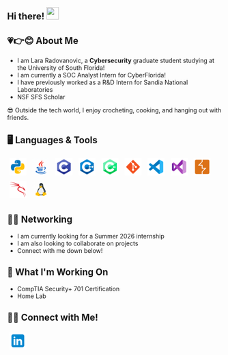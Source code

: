 ## Hi there! <img src="https://media.giphy.com/media/hvRJCLFzcasrR4ia7z/giphy.gif" width="29px" height="29px">

## 💗👉😊 About Me

- I am Lara Radovanovic, a **Cybersecurity** graduate student studying at the University of South Florida! 
- I am currently a SOC Analyst Intern for CyberFlorida! 
- I have previously worked as a R&D Intern for Sandia National Laboratories
- NSF SFS Scholar

😎 Outside the tech world, I enjoy crocheting, cooking, and hanging out with friends.

## 🖥️ Languages & Tools
<p>
  <img src="icons/python.png" width="40" style="margin: 5px;" title="Python"/>
  <img src="icons/java.gif" width="40" style="margin: 5px;" title="Java"/>
  <img src="icons/C.png" width="40" style="margin: 5px;" title="C"/>
  <img src="icons/C++.png" width="40" style="margin: 5px;" title="C++"/>
  <img src="icons/Csharp.png" width="40" style="margin: 5px;" title="C#"/>
  <img src="icons/git.png" width="40" style="margin: 5px;" title="Git"/>
  <img src="icons/VSCode.png" width="40" style="margin: 5px;" title="VS Code"/>
  <img src="icons/VS.png" width="40" style="margin: 5px;" title="Visual Studio"/>
  <img src="icons/burpsuite.png" width="40" style="margin: 5px;" title="Burp Suite"/>
  <img src="icons/kalilinux.png" width="40" style="margin: 5px;" title="Kali Linux"/>
  <img src="icons/linux.gif" width="40" style="margin: 5px;" title="Linux"/>
</p>

## 😶‍🌫️ Networking
- I am currently looking for a Summer 2026 internship
- I am also looking to collaborate on projects
- Connect with me down below!

## 🔭 What I'm Working On
- CompTIA Security+ 701 Certification
- Home Lab

## 📲🤙 Connect with Me!
<a href="https://www.linkedin.com/in/lara-radovanovic/" target="_blank">
  <img src="icons/linkedin.png" width="40" style="margin: 5px;" alt="LinkedIn"/>
</a>



<!--
**LaraRadovanovic/lararadovanovic** is a ✨ _special_ ✨ repository because its `README.md` (this file) appears on your GitHub profile.

Here are some ideas to get you started:

- 🔭 I’m currently working on ...
- 🌱 I’m currently learning ...
- 👯 I’m looking to collaborate on ...
- 🤔 I’m looking for help with ...
- 💬 Ask me about ...
- 📫 How to reach me: ...
- 😄 Pronouns: ...
- ⚡ Fun fact: ...
-->
